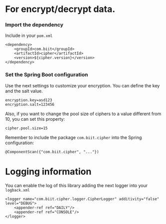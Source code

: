 # For encrypt/decrypt data.

### Import the dependency

Include in your `pom.xml`

```
<dependency>
    <groupId>com.biit</groupId>
    <artifactId>cipher</artifactId>
    <version>${cipher.version}</version>
</dependency>
```

### Set the Spring Boot configuration

Use the next settings to customize your encryption. You can define the key and the salt value.

```
encryption.key=asd123
encryption.salt=123456
```

Also, if you want to change the pool size of ciphers to a value different from 10, you can set this property:

```
cipher.pool.size=15
```

Remember to include the package `com.biit.cipher` into the Spring configuration:

```
@ComponentScan({"com.biit.cipher", "..."})
```

# Logging information
You can enable the log of this library adding the next logger into your `logback.xml`

```
<logger name="com.biit.cipher.logger.CipherLogger" additivity="false" level="DEBUG">
    <appender-ref ref="DAILY"/>
    <appender-ref ref="CONSOLE"/>
</logger>
``` 